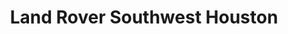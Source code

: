 ---
title: "Land Rover Southwest Houston"
url: /houston/land-rover-southwest-houston/
shop: Autohaus
---